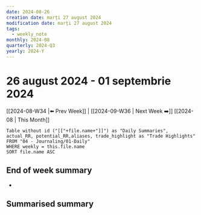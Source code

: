 ```yaml
---
date: 2024-08-26
creation date: marți 27 august 2024
modification date: marți 27 august 2024
tags:
  - weekly_note
monthly: 2024-08
quarterly: 2024-Q3
yearly: 2024-Y
---
```

# 26 august 2024 - 01 septembrie 2024

[[2024-08-W34 |⬅️ Prev Week]] | [[2024-09-W36 | Next Week ➡️]] 
[[2024-08 | This Month]]


```dataview
Table without id ("[["+file.name+"]]") as "Daily Summaries", actual_RR, potential_RR,aliases, trade_highlight as "Trade Highlights"
FROM "04 - Journaling/01-Daily"
WHERE weekly = this.file.name
SORT file.name ASC
```




## End of week summary
- 

**Summarised summary**
- 